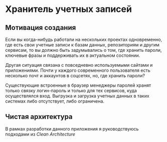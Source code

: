 # Хранитель учетных записей
## Мотивация создания
Если вы когда-нибудь работали на нескольких проектах одновременно, где есть свои учетные записи к базам данных, репозиториям и другим сервисам, то вы должно быть задумывались о том, где хранить пароли, ключевые фразы и поддерживать их в актуальном состоянии.

Другая ситуация связана с повседневно используемыми сайтами и приложениями. Почти у каждого современного пользователя есть несколько почт и аккаунтов в соцсетях, но, где хранить пароли?

Существующие встроенные в браузер менеджеры паролей хранят только связку логин-пароль и только для тех сервисов, куда осуществлялся вход. Выгрузка и загрузка учетных данных в таких системах либо отсутствует, либо ограничена.

## Чистая архитектура
В рамках разработки данного приложения я руководствуюсь подходами из _Clean Architecture_
